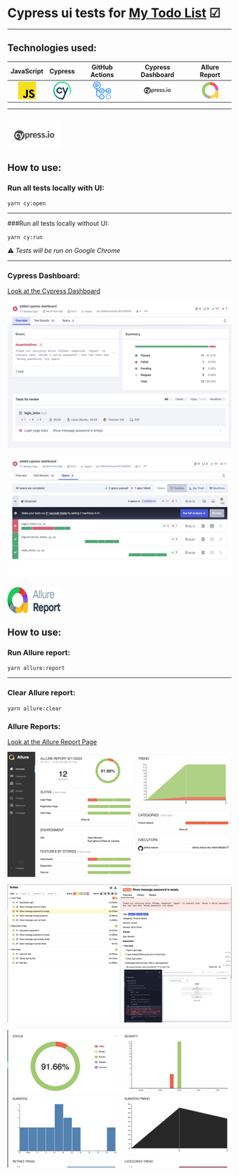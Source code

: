 # Cypress ui tests for [My Todo List](https://simpletodolist2022.herokuapp.com/)  ☑
---
## Technologies used:
|                      JavaScript                       |                      Cypress                       |                      GitHub Actions                      |                  Cypress Dashboard                  | Allure Report |
|:-----------------------------------------------------:|:--------------------------------------------------:|:--------------------------------------------------------:|:---------------------------------------------------:|:--------------:|
| <img src="img/JavaScript.png" width="40" height="40"> | <img src="img/Cypress.png" width="40" height="40"> | <img src="img/GitHubActions.png" width="40" height="40"> | <img src="img/CypressD.png" width="80" height="40"> |<img src="img/AllureReport.png" width="40" height="40">|
---
## <img src="img/CypressD.png" width="120" height="60" align=center>  
## How to use:
### Run all tests locally with UI:
```
yarn cy:open
```
---
###Run all tests locally without UI:

```
yarn cy:run
```
⚠️ *Tests will be run on Google Chrome*

---

### Cypress Dashboard:
[Look at the Cypress Dashboard](https://dashboard.cypress.io/projects/xdm5ap)

![alt "Cypress Dashboard Overview"](./img/CypressD_1.png "Cypress Dashboard Overview")

![alt "Cypress Dashboard Specs"](./img/CypressD_2.png "Cypress Dashboard Specs")

### <img src="img/reportlogo.svg" width="120" height="60" align=center>
## How to use:
### Run Allure report:
```
yarn allure:report
```

---

### Clear Allure report:
```
yarn allure:clear
```

### Allure Reports: 
[Look at the Allure Report Page](https://muratov-egor.github.io/TodoList_Cypress)

![alt "Allure Report Overview"](./img/AllureReport_1.png "Allure Report Overview")

![alt "Allure Report Suites"](./img/AllureReport_2.png "Allure Report Suites")

![alt "Allure Report Graphs"](./img/AllureReport_3.png "Allure Report Graphs")